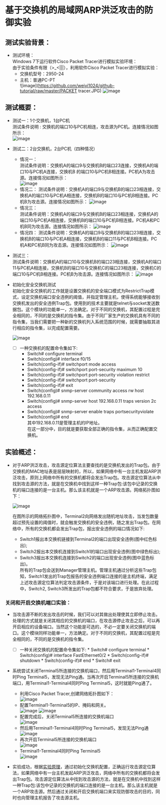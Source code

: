# 基于交换机的局域网ARP洪泛攻击的防御实验

## 测试实验背景：
* 测试环境：  
   Windows 7下运行软件Cisco Packet Tracer进行模拟实验环境：    
   由于实验条件有限（>_<|||），利用软件Cisco Packet Tracer进行模拟实验：
   * 交换机型号：2950-24    
   * 主机：普通PC-PT  
![image](https://github.com/weiyi1024/github-tutorial/raw/master/PACKET tracer.JPG)
![image](https://github.com/weiyi1024/github-tutorial/raw/master/网络拓扑图.JPG)

## 测试概要：
   * 测试一：1个交换机，1台PC机  
      测试条件说明 : 交换机的端口10与PC机相连，攻击源为PC机。连接情况如图所示：  
      ![image](https://github.com/weiyi1024/github-tutorial/raw/master/测试一.JPG)
      
   * 测试二：2台交换机，2台PC机（四种情况）
     * 情况一：  
       测试条件说明：交换机A的端口9与交换机B的端口23连接，交换机A的端口10与PC机A连接，交换机B 的端口10与PC机B相连接。PC机A为攻击源。连接情况如图所示：  
       ![image](https://github.com/weiyi1024/github-tutorial/raw/master/测试二A.JPG)
     * 情况二： 
       测试条件说明：交换机A的端口9与交换机B的端口23相连接，交换机A的端口10与PC机A相连接，交换机B的端口10与PC机B相连接。PC机B为攻击源。连接情况如图所示：
       ![image](https://github.com/weiyi1024/github-tutorial/raw/master/测试二B.JPG)
     * 情况三：  
       测试条件说明：交换机A的端口9与交换机B的端口23相连接，交换机A的端口10与PC机A相连接，交换机B的端口10与PC机B相连接。PC机A和PC机B同为攻击源。连接情况如图所示：
       ![image](https://github.com/weiyi1024/github-tutorial/raw/master/测试二C.JPG)
     * 情况四：
       测试条件说明：交换机A的端口9与交换机B的端口23相连接，交换机B的端口10与PC机A相连接，交换机B的端口11与PC机B相连接。PC机A和PC机B同为攻击源。连接情况如图所示：
       ![image](https://github.com/weiyi1024/github-tutorial/raw/master/测试二D.JPG)
   * 测试三：  
      测试条件说明：交换机A的端口10与交换机B的端口23相连接，交换机A的端口11与PC机A相连接，交换机B的端口10与交换机C的端口23相连接，交换机C的端口10与PC机B相连接。PC机B为攻击源。连接情况如图所示：
       ![image](https://github.com/weiyi1024/github-tutorial/raw/master/测试三.JPG)

   * 初始化安全交换机测试  
    初始化安全交换机的工作就是设置交换机的安全端口模式为RestrictTrap模式，设定交换机端口安全违例的阈值，并指定管理主机，使得系统能够接收到交换机发出的安全违例Trap包。使用到的技术主要就是telnet与socket发送数据包。这个模块的功能单一，方法确定。对于不同的交换机，其配置过程是完全相同的，不同的是交换机的指令集。由于不同厂家生产的交换机具有不同的指令集，当我们需要把一种新的交换机列入系统范围的时候，就需要抽取其进行相应的指令集，以完成配置需要。
     
     ![image](https://github.com/weiyi1024/github-tutorial/raw/master/交换机配置.JPG)
     * [ ] 一种交换机的配置命令集如下:
        * Switch# configure terminal
        * Switch(config)# interface f0/15
        * Switch(config-if)# switchport mode access
        * Switch(config-if)# switchport port-security maximum 10
        * Switch(config-if)# switchport port-security violation restrict
        * Switch(config-if)# switchport port-security
        * Switch(config-if)# exit
        * Switch(config)# snmp-server community access rw host 192.168.0.11
        * Switch(config)# snmp-server host 192.168.0.11 traps version 2c access
        * Switch(config)# snmp-server enable traps portsecurityviolate
        * Switch(config)# end  
        其中192.168.0.11是管理主机的IP地址。  
    在这一部分中，目的就是要获取全部正确的指令集，从而正确配置交换机。
        
## 实验概述：
* 对于ARP洪泛攻击，攻击源定位算法主要查找的是交换机发出的Trap包。由于交换机的MAC地址表是层层映射的，所以，如果网络中有一台主机发起ARP洪泛攻击，原则上网络中所有的交换机都将会发出Trap包。攻击源定位算法从中找到攻击源的方法，就是在交换机中找到这样一种Trap包:该包中记录的交换机的端口连接的是一台主机。那么该主机就是一个ARP攻击源。网络拓扑图如下：

  ![image](https://github.com/weiyi1024/github-tutorial/raw/master/网络拓扑图示.JPG)

  在图所示的网络拓扑图中，Terminal2向网络发出随机地址攻击，当发包数量超过预先设置的阈值时，就会触发交换机的安全违例，随之发出Trap包。在网络中，所有的交换机都会发出Trap包，报出安全违例的端口情况如下:  
  * Switch1报出本交换机链接到Terminal2的端口出现安全违例(图中红色标出);
  * Switch2报出本交换机连接到Switch1的端口出现安全违例(图中绿色标出);
  * Switch3报出本交换机连接到Switch2的端口出现安全违例(图中蓝色标出)。  
  所有的Trap包会送到Manager管理主机。管理主机通过分析这些Trap包知，Switch1发出的Trap包报告的安全违例端口连接的是主机终端，满足上述攻击源定位算法判定攻击源条件，于是对该端口进行处理。在此过程中，Switch2,  Switch3所发出的Trap包都不符合要求，于是放弃处理。
  
### 关闭和开启交换机端口实验：  
* 当攻击源不断的发出攻击的时候，我们可以对其做出处理使其立即停止攻击。处理的方式就是关闭其相应的交换机的端口，在攻击源停止攻击之后，可以再开启相应的设备端口。当然这个功能是可选的，不必一定要关闭交换机的端口。这个模块同样功能单一，方法确定。对于不同的交换机，其配置过程是完全相同的，不同的是交换机的指令集。
     * [ ]  一种关闭交换机的配置命令集如下:
       * Switch# configure terminal
       * Switch(config)# interface FastEthernet0/2
       * Switch(config-if)# shutdown
       * Switch(config-if)# end
       * Switch# exit

* 系统尝试关闭Terminal5所连接的交换机端口，然后用Terminal1-Terminal4同时Ping Terminal5，发现无法Ping通。当再次开启Terminal5所连接的交换机端口，用Terminal1-Terminal4同时Ping Terminal5，这时就能Ping通了。
    * 利用Cisco Packet Tracer,创建网络拓扑图如下：  
      ![image](https://github.com/weiyi1024/github-tutorial/raw/master/交换机开关实验一.JPG)
    * 配置Terminal1-Terminal5的IP、掩码和网关。  
      ![image](https://github.com/weiyi1024/github-tutorial/raw/master/1-4介绍.JPG)
      ![image](https://github.com/weiyi1024/github-tutorial/raw/master/5介绍.JPG)
    * 配置完成后，关闭Terminal5所连接的交换机端口   
      ![image](https://github.com/weiyi1024/github-tutorial/raw/master/关闭交换机端口.JPG)
    * 然后用Terminal1-Terminal4同时Ping Terminal5，发现无法Ping通    
      ![image](https://github.com/weiyi1024/github-tutorial/raw/master/1-4ping5不通.JPG)
    * 再次开启Terminal5所连接的交换机端口     
      ![image](https://github.com/weiyi1024/github-tutorial/raw/master/打开交换机端口.JPG)
    * Terminal1-Terminal4同时Ping Terminal5      
      ![image](https://github.com/weiyi1024/github-tutorial/raw/master/1-4再次ping5.JPG)

* 实验成功，根据[实验原理](https://github.com/weiyi1024/ns/blob/master/2015-2/WY_HLH_SJC/ARP-flooding-attack/%E5%9F%BA%E4%BA%8E%E4%BA%A4%E6%8D%A2%E6%9C%BA%E7%9A%84%E5%B1%80%E5%9F%9F%E7%BD%91ARP%E6%B4%AA%E6%B3%9B%E6%94%BB%E5%87%BB%E7%9A%84%E9%98%B2%E5%BE%A1%E5%8E%9F%E7%90%86.md)，通过初始化交换机配置，正确运行攻击源定位算法，如果网络中有一台主机发起ARP洪泛攻击，网络中所有的交换机都将会发出Trap包。攻击源定位算法从中找到攻击源的方法，就是在交换机中找到这样一种Trap包:该包中记录的交换机的端口连接的是一台主机。那么该主机就是一个ARP攻击源。然后通过关闭和开启交换机端口来实现防御攻击的目的，同时也向管理主机报告了攻击源主机。




